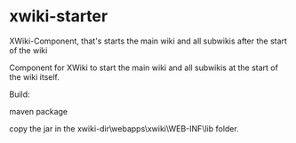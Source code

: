# xwiki-starter
XWiki-Component, that's starts the main wiki and all subwikis after the start of the wiki

Component for XWiki to start the main wiki and all subwikis at the start of the wiki itself.

Build:

maven package

copy the jar in the xwiki-dir\webapps\xwiki\WEB-INF\lib folder.
